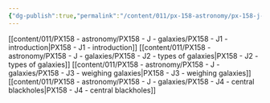 ```yaml
---
{"dg-publish":true,"permalink":"/content/011/px-158-astronomy/px-158-j-galaxies/j-galaxies/","created":"2024-11-25T10:50:32.000+00:00","updated":"2024-11-26T20:14:36.942+00:00"}
---
```


[[content/011/PX158 - astronomy/PX158 - J - galaxies/PX158 - J1 - introduction\|PX158 - J1 - introduction]]
[[content/011/PX158 - astronomy/PX158 - J - galaxies/PX158 - J2 - types of galaxies\|PX158 - J2 - types of galaxies]]
[[content/011/PX158 - astronomy/PX158 - J - galaxies/PX158 - J3 - weighing galaxies\|PX158 - J3 - weighing galaxies]]
[[content/011/PX158 - astronomy/PX158 - J - galaxies/PX158 - J4 - central blackholes\|PX158 - J4 - central blackholes]]
